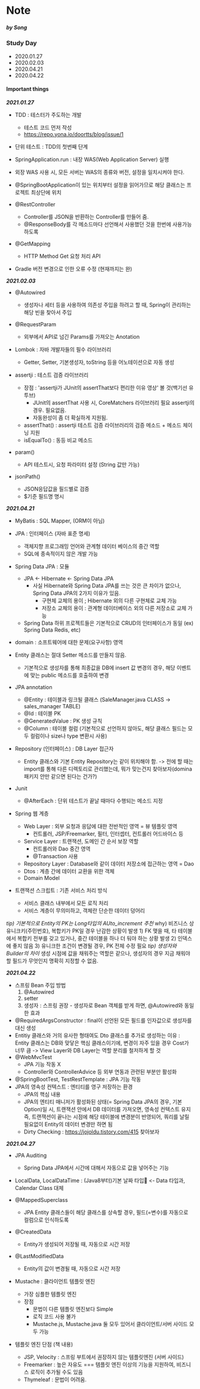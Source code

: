 Note
=============
##### by Song

### Study Day
- 2020.01.27
- 2020.02.03
- 2020.04.21
- 2020.04.22

#### Important things
***2021.01.27***
  - TDD : 테스터가 주도하는 개발
    - 테스트 코드 먼저 작성
    - https://repo.yona.io/doortts/blog/issue/1
  - 단위 테스트 : TDD의 첫번째 단계

  - SpringApplication.run : 내장 WAS(Web Application Server) 실행
  - 외장 WAS 사용 시, 모든 서버는 WAS의 종류와 버전, 설정을 일치시켜야 한다.

  - @SpringBootApplication이 있는 위치부터 설정을 읽어가므로 해당 클래스는 프로젝트 최상단에 위치
  - @RestController
    - Controller를 JSON을 반환하는 Controller를 만들어 줌.
    - @ResponseBody를 각 메소드마다 선언해서 사용했던 것을 한번에 사용가능하도록
  - @GetMapping
    - HTTP Method Get 요청 처리 API

  - Gradle 버전 변경으로 인한 오류 수정 (현재까지는 완)

***2021.02.03***
  - @Autowired
    - 생성자나 세터 등을 사용하여 의존성 주입을 하려고 할 때, Spring이 관리하는 해당 빈을 찾아서 주입
  - @RequestParam
    - 외부에서 API로 넘긴 Params를 가져오는 Anotation

  - Lombok : 자바 개발자들의 필수 라이브러리
    - Getter, Setter, 기본생성자, toString 등을 어노테이션으로 자동 생성

  - assertji : 테스트 검증 라이브러리
    - 장점 : 'assertji가 JUnit의 assertThat보다 편리한 이유 영상' 볼 것(백기선 유투브)
      - JUnit의 assertThat 사용 시, CoreMatchers 라이브러리 필요
        assertji의 경우. 필요없음.
      - 자동완성이 좀 더 확실하게 지원됨.
    - assertThat() : assertji 테스트 검증 라이브러리의 검증 메소드 + 메소드 체이닝 지원
    - isEqualTo() : 동등 비교 메소드

  - param()
    - API 테스트시, 요청 파라미터 설정 (String 값만 가능)
  - jsonPath()
    - JSON응답값을 필드별로 검증
    - $기준 필드명 명시

***2021.04.21***
  - MyBatis : SQL Mapper, (ORM이 아님)
  - JPA : 인터페이스 (자바 표준 명세)
    - 객체지향 프로그래밍 언어와 관계형 데이터 베이스의 중간 역할
    - SQL에 종속적이지 않은 개발 가능
  - Spring Data JPA : 모듈
    - JPA <- Hibernate <- Spring Data JPA
      - 사실 Hibernate와 Spring Data JPA를 쓰는 것은 큰 차이가 없으나, Spring Data JPA의 2가지 이유가 있음.
        - 구현체 교체의 용이 ; Hibernate 외의 다른 구현체로 교체 가능
        - 저장소 교체의 용이 : 관계형 데이터베이스 외의 다른 저장소로 교체 가능
    * Spring Data 하위 프로젝트들은 기본적으로 CRUD의 인터페이스가 동일 (ex) Spring Data Redis, etc)

  - domain : 소프트웨어에 대한 문제(요구사항) 영역
  - Entity 클래스는 절대 Setter 메소드를 만들지 않음.
    - 기본적으로 생성자를 통해 최종값을 DB에 insert
      값 변경의 경우, 해당 이벤트에 맞는 public 메소드를 호출하여 변경
  - JPA annotation
    - @Entity : 테이블과 링크될 클래스 (SaleManager.java CLASS -> sales_manager TABLE)
    - @Id : 테이블 PK
    - @GeneratedValue : PK 생성 규칙
    - @Column : 테이블 컬럼 (기본적으로 선언하지 않아도, 해당 클래스 필드는 모두 컬럼이나 size나 type 변환시 사용)
  - Repository (인터페이스) : DB Layer 접근자
    - Entity 클래스와 기본 Entity Repository는 같이 위치해야 함. 
      -> 전에 할 때는 import를 통해 다른 디렉토리로 관리했는데, 뭐가 맞는건지 찾아보자(domina 패키지 안만 같으면 된다는 건가?)

  - Junit
    - @AfterEach : 단위 테스트가 끝날 때마다 수행되는 메소드 지정
  
  - Spring 웹 계층
    - Web Layer : 외부 요청과 응답에 대한 전반적인 영역 = 뷰 템플릿 영역
      - 컨트롤러, JSP/Freemarker, 필터, 인터셉터, 컨트롤러 어드바이스 등
    - Service Layer : 트랜잭션, 도메인 간 순서 보장 역할
      - 컨트롤러와 Dao 중간 영역
      - @Transaction 사용
    - Repository Layer : Database와 같이 데이터 저장소에 접근하는 영역 = Dao
    - Dtos : 계층 간에 데이터 교환을 위한 객체
    - Domain Model

  - 트랜잭션 스크립트 : 기존 서비스 처리 방식
    - 서비스 클래스 내부에서 모든 로직 처리
    - 서비스 계층이 무의미하고, 객체란 단순한 데이터 덩어리

  *tip) 기본적으로 Entity의 PK는 Long타입의 AUto_increment 추천*
    why) 비즈니스 상 유니크키(주민번호), 복합키가 PK일 경우 난감한 상황이 발생
      1) FK 맺을 때, 타 테이블에서 복합키 전부를 갖고 있거나, 중간 테이블을 하나 더 둬야 하는 상황 발생
      2) 인덱스에 좋지 않음
      3) 유니크한 조건이 변경될 경우, PK 전체 수정 필요
  *tip) 생성자와 Builder의 차이*
    생성 시점에 값을 채워주는 역할은 같으나, 생성자의 경우 지금 채워야할 필드가 무엇인지 명확히 지정할 수 없음.

***2021.04.22***
  - 스프링 Bean 주입 방법
    1) @Autowired
    2) setter
    3) 생성자 : 스프링 권장 - 생성자로 Bean 객체를 받게 하면, @Autowired와 동일한 효과
  - @RequiredArgsConstructor : final이 선언된 모든 필드를 인자값으로 생성자를 대신 생성
  - Entitiy 클래스와 거의 유사한 형태여도 Dto 클래스를 추가로 생성하는 이유
    : Entity 클래스는 DB와 맞닿은 핵심 클래스이기에, 변경이 자주 있을 경우 Cost가 너무 큼
    -> View Layer와 DB Layer는 역할 분리를 철저하게 할 것
  - @WebMvcTest
    - JPA 기능 작동 X
    - Controller와 ControllerAdvice 등 외부 연동과 관련된 부분만 활성화
  - @SpringBootTest, TestRestTemplate : JPA 기능 작동
  - JPA의 영속성 컨텍스트 : 엔티티를 영구 저장하는 환경
    - JPA의 핵심 내용
    - JPA의 엔티티 매니저가 활성화된 상태(= Spring Data JPA의 경우, 기본 Option)일 시, 트랜잭션 안에서 DB 데이터를 가져오면, 영속성 컨텍스트 유지
      즉, 트랜잭션이 끝나는 시점에 해당 테이블에 변경분이 반영되어, 쿼리를 날릴 필요없이 Entity의 데이터 변경만 하면 됨
    - Dirty Checking : https://jojoldu.tistory.com/415 찾아보자

***2021.04.27***
  - JPA Auditing
    - Spring Data JPA에서 시간에 대해서 자동으로 값을 넣어주는 기능
  - LocalData, LocalDataTime : (Java8부터)기본 날짜 타입 <- Data 타입과, Calendar Class 대체
  - @MappedSuperclass
    - JPA Entity 클래스들이 해당 클래스를 상속할 경우, 필드(=변수)를 자동으로 컬럼으로 인식하도록
  - @CreatedData
    - Entity가 생성되어 저장될 때, 자동으로 시간 저장
  - @LastModifiedData
    - Entity의 값이 변경될 때, 자동으로 시간 저장
  
  - Mustache : 클라이언트 템플릿 엔진
    - 가장 심플한 템플릿 엔진
    - 장점
      - 문법이 다른 템플릿 엔진보다 Simple
      - 로직 코드 사용 불가
      - Mustache.js, Mustache.java 둘 모두 있어서 클라이언트/서버 사이드 모두 가능

  - 템플릿 엔진 단점 (책 내용)
    - JSP, Velocity : 스프링 부트에서 권장하지 않는 템플릿엔진 (서버 사이드)
    - Freemarker : 높은 자유도 === 템플릿 엔진 이상의 기능을 지원하여, 비즈니스 로직이 추가될 수도 있음
    - Thymeleaf : 문법이 어려움.
